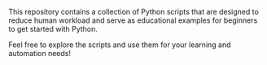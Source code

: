 This repository contains a collection of Python scripts that are designed to reduce human workload and serve as educational examples for beginners to get started with Python. 

Feel free to explore the scripts and use them for your learning and automation needs!

